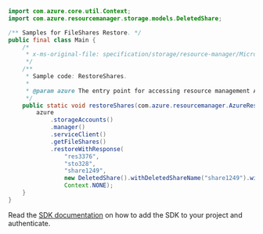 ```java
import com.azure.core.util.Context;
import com.azure.resourcemanager.storage.models.DeletedShare;

/** Samples for FileShares Restore. */
public final class Main {
    /*
     * x-ms-original-file: specification/storage/resource-manager/Microsoft.Storage/stable/2021-04-01/examples/FileSharesRestore.json
     */
    /**
     * Sample code: RestoreShares.
     *
     * @param azure The entry point for accessing resource management APIs in Azure.
     */
    public static void restoreShares(com.azure.resourcemanager.AzureResourceManager azure) {
        azure
            .storageAccounts()
            .manager()
            .serviceClient()
            .getFileShares()
            .restoreWithResponse(
                "res3376",
                "sto328",
                "share1249",
                new DeletedShare().withDeletedShareName("share1249").withDeletedShareVersion("1234567890"),
                Context.NONE);
    }
}
```

Read the [SDK documentation](https://github.com/Azure/azure-sdk-for-java/blob/azure-resourcemanager_2.11.0/sdk/resourcemanager/azure-resourcemanager/README.md) on how to add the SDK to your project and authenticate.

